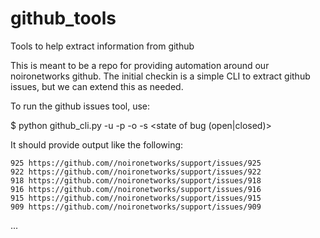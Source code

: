 # github_tools
Tools to help extract information from github

This is meant to be a repo for providing automation around our noironetworks github.
The initial checkin is a simple CLI to extract github issues, but we can extend this
as needed.

To run the github issues tool, use:

   $ python github_cli.py -u <github usernmame> -p <github password> -o <username to query> -s <state of bug (open|closed)>

It should provide output like the following:

    925 https://github.com//noironetworks/support/issues/925
    922 https://github.com//noironetworks/support/issues/922
    918 https://github.com//noironetworks/support/issues/918
    916 https://github.com//noironetworks/support/issues/916
    915 https://github.com//noironetworks/support/issues/915
    909 https://github.com//noironetworks/support/issues/909
...
  
